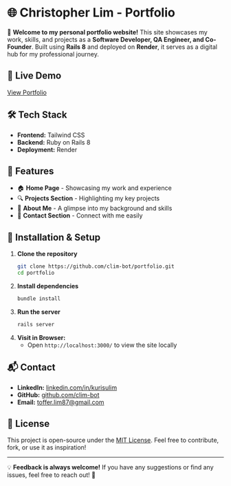 # 🌐 Christopher Lim - Portfolio

🚀 **Welcome to my personal portfolio website!** This site showcases my work, skills, and projects as a **Software Developer, QA Engineer, and Co-Founder**. Built using **Rails 8** and deployed on **Render**, it serves as a digital hub for my professional journey.

## 🔗 Live Demo
[View Portfolio](https://clim-bot-portfolio.onrender.com/)

## 🛠️ Tech Stack
- **Frontend:** Tailwind CSS
- **Backend:** Ruby on Rails 8
- **Deployment:** Render

## 📂 Features
- 🏠 **Home Page** - Showcasing my work and experience
- 🔍 **Projects Section** - Highlighting my key projects
- 📄 **About Me** - A glimpse into my background and skills
- 📩 **Contact Section** - Connect with me easily

## 🚀 Installation & Setup
1. **Clone the repository**
   ```sh
   git clone https://github.com/clim-bot/portfolio.git
   cd portfolio
   ```
2. **Install dependencies**
   ```sh
   bundle install
   ```
3. **Run the server**
   ```sh
   rails server
   ```
4. **Visit in Browser:**
   - Open `http://localhost:3000/` to view the site locally

## 📬 Contact
- **LinkedIn:** [linkedin.com/in/kurisulim](https://www.linkedin.com/in/kurisulim/)
- **GitHub:** [github.com/clim-bot](https://github.com/clim-bot)
- **Email:** [toffer.lim87@gmail.com](mailto:toffer.lim87@gmail.com)

## 📜 License
This project is open-source under the [MIT License](LICENSE). Feel free to contribute, fork, or use it as inspiration!

---

💡 **Feedback is always welcome!** If you have any suggestions or find any issues, feel free to reach out! 🚀

